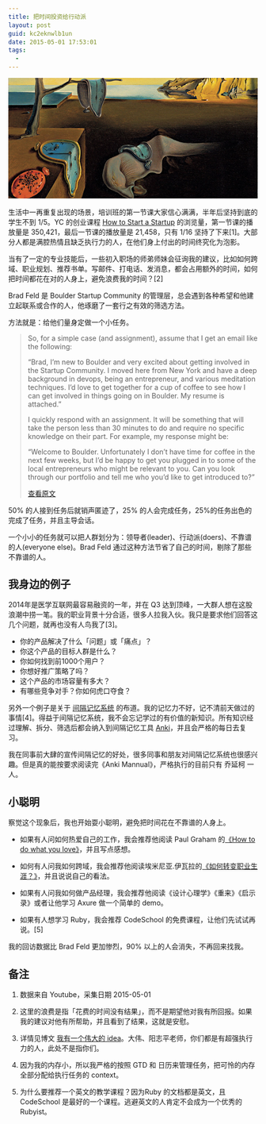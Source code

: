 ```yaml
---
title: 把时间投资给行动派
layout: post
guid: kc2eknwlb1un
date: 2015-05-01 17:53:01
tags:
  -
---
```


![Time](/media/files/2015-05-01-time.jpg)

生活中一再重复出现的场景，培训班的第一节课大家信心满满，半年后坚持到底的学生不到 1/5。YC 的创业课程 [How to Start a Startup](http://startupclass.samaltman.com) 的浏览量，第一节课的播放量是 350,421，最后一节课的播放量是 21,458，只有 1/16 坚持了下来[1]。大部分人都是满腔热情且缺乏执行力的人，在他们身上付出的时间终究化为泡影。

当有了一定的专业技能后，一些初入职场的师弟师妹会征询我的建议，比如如何跨域、职业规划、推荐书单。写邮件、打电话、发消息，都会占用额外的时间，如何把时间都花在对的人身上，避免浪费我的时间？[2]

Brad Feld 是 Boulder Startup Community 的管理层，总会遇到各种希望和他建立起联系或合作的人，他琢磨了一套行之有效的筛选方法。

方法就是：给他们量身定做一个小任务。

> So, for a simple case (and assignment), assume that I get an email like the following:
>
> “Brad, I’m new to Boulder and very excited about getting involved in the Startup Community. I moved here from New York and have a deep background in devops, being an entrepreneur, and various meditation techniques. I’d love to get together for a cup of coffee to see how I can get involved in things going on in Boulder. My resume is attached.”
>
>
> I quickly respond with an assignment. It will be something that will take the person less than 30 minutes to do and require no specific knowledge on their part. For example, my response might be:
>
> “Welcome to Boulder. Unfortunately I don’t have time for coffee in the next few weeks, but I’d be happy to get you plugged in to some of the local entrepreneurs who might be relevant to you. Can you look through our portfolio and tell me who you’d like to get introduced to?”
>
> [查看原文](http://www.feld.com/archives/2014/12/identify-leaders-giving-people-assignments.html)


50% 的人接到任务后就销声匿迹了，25% 的人会完成任务，25%的任务出色的完成了任务，并且主导会话。

一个小小的任务就可以把人群划分为：领导者(leader)、行动派(doers)、不靠谱的人(everyone else)。Brad Feld 通过这种方法节省了自己的时间，剔除了那些不靠谱的人。

## 我身边的例子

2014年是医学互联网最容易融资的一年，并在 Q3 达到顶峰，一大群人想在这股浪潮中捞一笔。我的职业背景十分合适，很多人拉我入伙。我只是要求他们回答这几个问题，就再也没有人鸟我了[3]。

* 你的产品解决了什么「问题」或「痛点」？
* 你这个产品的目标人群是什么？
* 你如何找到前1000个用户？
* 你想好推广策略了吗？
* 这个产品的市场容量有多大？
* 有哪些竞争对手？你如何虎口夺食？

另外一个例子是关于 [间隔记忆系统](http://en.wikipedia.org/wiki/Spaced_repetition) 的布道。我的记忆力不好，记不清前天做过的事情[4]。得益于间隔记忆系统，我不会忘记学过的有价值的新知识。所有知识经过理解、拆分、筛选后都会纳入到间隔记忆工具 [Anki](http://ankisrs.net)，并且会严格的每日去复习。

我在同事前大肆的宣传间隔记忆的好处，很多同事和朋友对间隔记忆系统也很感兴趣。但是真的能按要求阅读完《Anki Mannual》，严格执行的目前只有 乔延柯 一人。

## 小聪明

察觉这个现象后，我也开始耍小聪明，避免把时间花在不靠谱的人身上。

* 如果有人问如何热爱自己的工作，我会推荐他阅读 Paul Graham 的[《How to do what you love》](http://www.paulgraham.com/love.html)，并且写点感想。

* 如何有人问我如何跨域，我会推荐他阅读埃米尼亚.伊瓦拉的[《如何转变职业生涯？》](http://www.yangzhiping.com/psy/Working-Identity.html)，并且说说自己的看法。

* 如果有人问我如何做产品经理，我会推荐他阅读《设计心理学》《重来》《启示录》或者让他学习  Axure 做一个简单的 demo。

* 如果有人想学习 Ruby，我会推荐 CodeSchool 的免费课程，让他们先试试再说。[5]

我的回访数据比 Brad Feld 更加惨烈，90% 以上的人会消失，不再回来找我。

## 备注

1. 数据来自 Youtube，采集日期 2015-05-01

2. 这里的浪费是指「花费的时间没有结果」，而不是期望他对我有所回报。如果我的建议对他有所帮助，并且看到了结果，这就是安慰。

3. 详情见博文 [我有一个伟大的 idea](/I-have-a-great-idea.html)。大伟、阳志平老师，你们都是有超强执行力的人，此处不是指你们。

4. 因为我的内存小，所以我严格的按照 GTD 和 日历来管理任务，把可怜的内存全部分配给执行任务的 context。

5. 为什么要推荐一个英文的教学课程？因为Ruby 的文档都是英文，且 CodeSchool 是最好的一个课程。逃避英文的人肯定不会成为一个优秀的 Rubyist。
